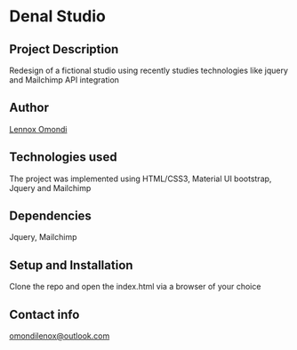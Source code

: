 # Denal Studio

## Project Description

Redesign of a fictional studio using recently studies technologies like jquery and Mailchimp API integration

## Author

[Lennox Omondi](https://linkedin.com/in/lenomosh)

## Technologies used

The project was implemented using HTML/CSS3, Material UI bootstrap, Jquery and Mailchimp

## Dependencies

Jquery, Mailchimp

## Setup and Installation

Clone the repo and open the index.html via a browser of your choice

## Contact info

omondilenox@outlook.com
